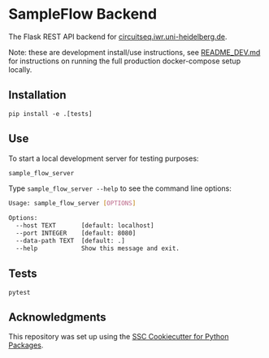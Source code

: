# SampleFlow Backend

The Flask REST API backend for [circuitseq.iwr.uni-heidelberg.de](https://circuitseq.iwr.uni-heidelberg.de/).

Note: these are development install/use instructions, see
[README_DEV.md](https://github.com/ssciwr/sample_flow/blob/main/README_DEV.md)
for instructions on running the full production docker-compose setup locally.

## Installation

```pycon
pip install -e .[tests]
```

## Use

To start a local development server for testing purposes:

```bash
sample_flow_server
```

Type `sample_flow_server --help` to see the command line options:

```bash
Usage: sample_flow_server [OPTIONS]

Options:
  --host TEXT       [default: localhost]
  --port INTEGER    [default: 8080]
  --data-path TEXT  [default: .]
  --help            Show this message and exit.
```

## Tests

```pycon
pytest
```

## Acknowledgments

This repository was set up using the [SSC Cookiecutter for Python Packages](https://github.com/ssciwr/cookiecutter-python-package).
